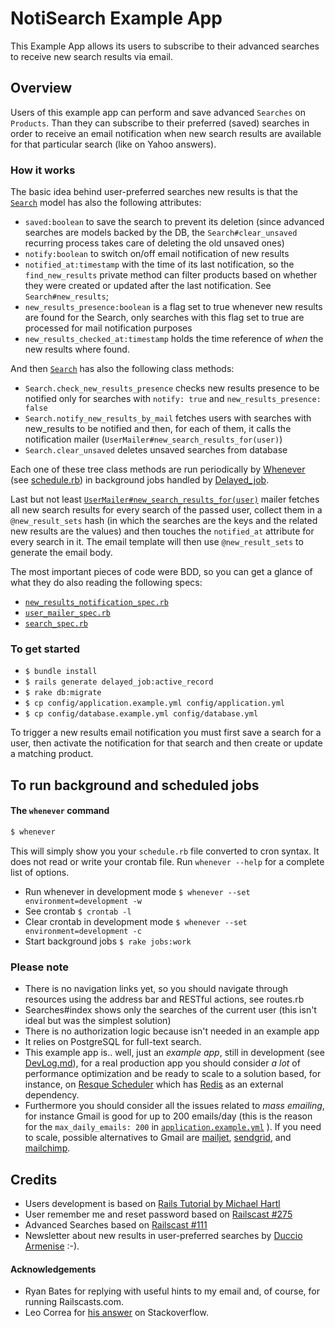 NotiSearch Example App
=====================

This Example App allows its users to subscribe to their advanced searches to receive new search results via email.

Overview
--------

Users of this example app can perform and save advanced `Searches` on `Products`. Than they can subscribe to their preferred (saved) searches in order to receive an email notification when new search results are available for that particular search (like on Yahoo answers).

### How it works

The basic idea behind user-preferred searches new results is that the <a href="https://github.com/duccioarmenise/NotiSearch/blob/master/app/models/search.rb">`Search`</a> model has also the following attributes:

* `saved:boolean` to save the search to prevent its deletion (since advanced searches are models backed by the DB, the `Search#clear_unsaved` recurring process takes care of deleting the old unsaved ones) 
* `notify:boolean` to switch on/off email notification of new results 
* `notified_at:timestamp` with the time of its last notification, so the `find_new_results` private method can filter products based on whether they were created or updated after the last notification. See `Search#new_results`; 
* `new_results_presence:boolean` is a flag set to true whenever new results are found for the Search, only searches with this flag set to true are processed for mail notification purposes
* `new_results_checked_at:timestamp` holds the time reference of _when_ the new results where found. 

And then <a href="https://github.com/duccioarmenise/NotiSearch/blob/master/app/models/search.rb">`Search`</a> has also the following class methods:

* `Search.check_new_results_presence` checks new results presence to be notified only for searches with `notify: true` and `new_results_presence: false`
* `Search.notify_new_results_by_mail` fetches users with searches with new_results to be notified and then, for each of them, it calls the notification mailer (`UserMailer#new_search_results_for(user)`)
* `Search.clear_unsaved` deletes unsaved searches from database  

Each one of these tree class methods are run periodically by <a href="https://github.com/javan/whenever">Whenever</a> (see <a href="https://github.com/duccioarmenise/NotiSearch/blob/master/config/schedule.rb">schedule.rb</a>) in background jobs handled by <a href="https://github.com/collectiveidea/delayed_job">Delayed_job</a>.

Last but not least <a href="https://github.com/duccioarmenise/NotiSearch/blob/master/app/mailers/user_mailer.rb">`UserMailer#new_search_results_for(user)`</a> mailer fetches all new search results for every search of the passed user, collect them in a `@new_result_sets` hash (in which the searches are the keys and the related new results are the values) and then touches the `notified_at` attribute for every search in it. The email template will then use `@new_result_sets` to generate the email body. 

The most important pieces of code were BDD, so you can get a glance of what they do also reading the following specs:
                                                                                                                    
* <a href="https://github.com/duccioarmenise/NotiSearch/blob/master/spec/scheduled_jobs/new_results_notification_spec.rb">`new_results_notification_spec.rb`</a>
* <a href="https://github.com/duccioarmenise/NotiSearch/blob/master/spec/mailers/user_mailer_spec.rb">`user_mailer_spec.rb`</a>  
* <a href="https://github.com/duccioarmenise/NotiSearch/blob/master/spec/models/search_spec.rb">`search_spec.rb`</a>


### To get started

* `$ bundle install`
* `$ rails generate delayed_job:active_record`
* `$ rake db:migrate`
* `$ cp config/application.example.yml config/application.yml` 
* `$ cp config/database.example.yml config/database.yml`

To trigger a new results email notification you must first save a search for a user, then activate the notification for that search and then create or update a matching product.    

## To run background and scheduled jobs 
#### The `whenever` command
```sh
$ whenever
```
This will simply show you your `schedule.rb` file converted to cron syntax. It does not read or write your crontab file. Run `whenever --help` for a complete list of options.

* Run whenever in development mode `$ whenever --set environment=development -w`    
* See crontab `$ crontab -l`               
* Clear crontab in development mode `$ whenever --set environment=development -c` 
* Start background jobs `$ rake jobs:work` 

### Please note

* There is no navigation links yet, so you should navigate through resources using the address bar and RESTful actions, see routes.rb
* Searches#index shows only the searches of the current user (this isn't ideal but was the simplest solution)
* There is no authorization logic because isn't needed in an example app 
* It relies on PostgreSQL for full-text search.
* This example app is.. well, just an *example app*, still in development (see <a href="https://github.com/duccioarmenise/NotiSearch/blob/master/DevLog.md">DevLog.md</a>), for a real production app you should consider *a lot* of performance optimization and be ready to scale to a solution based, for instance, on <a href="https://github.com/bvandenbos/resque-scheduler">Resque Scheduler</a> which has <a href="http://redis.io/">Redis</a> as an external dependency. 
* Furthermore you should consider all the issues related to *mass emailing*, for instance Gmail is good for up to 200 emails/day (this is the reason for the `max_daily_emails: 200` in <a href="https://github.com/duccioarmenise/NotiSearch/blob/master/config/application.example.yml">`application.example.yml`</a> ). If you need to scale, possible alternatives to Gmail are [mailjet](http://www.mailjet.com/), [sendgrid](http://sendgrid.com/), and [mailchimp](http://mailchimp.com/).   

Credits
-------

* Users development is based on [Rails Tutorial by Michael Hartl](http://ruby.railstutorial.org/book/ruby-on-rails-tutorial#cha-modeling_users)
* User remember me and reset password based on [Railscast #275](http://railscasts.com/episodes/275-how-i-test)
* Advanced Searches based on [Railscast #111](https://github.com/railscasts/111-advanced-search-form-revised)
* Newsletter about new results in user-preferred searches by <a href="http://duccioarmenise.net" title="Duccio Armenise Web Developer">Duccio Armenise</a> :-).

#### Acknowledgements

* Ryan Bates for replying with useful hints to my email and, of course, for running Railscasts.com.
* Leo Correa for <a href="http://stackoverflow.com/questions/13313504/rails-simple-newsletter-mailing-list-with-notification-of-new-search-results-v">his answer</a> on Stackoverflow.                                       

